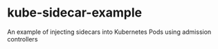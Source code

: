 # kube-sidecar-example
An example of injecting sidecars into Kubernetes Pods using admission controllers

